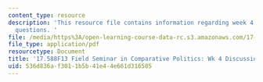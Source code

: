 ```yaml
---
content_type: resource
description: 'This resource file contains information regarding week 4 discussion
  questions. '
file: /media/https%3A/open-learning-course-data-rc.s3.amazonaws.com/17-588-field-seminar-in-comparative-politics-fall-2013/536d836af3011b5b41e44e661d316505_MIT17_588F13_Week4Question.pdf
file_type: application/pdf
resourcetype: Document
title: '17.588F13 Field Seminar in Comparative Politics: Wk 4 Discussion Questions'
uid: 536d836a-f301-1b5b-41e4-4e661d316505
---
```


